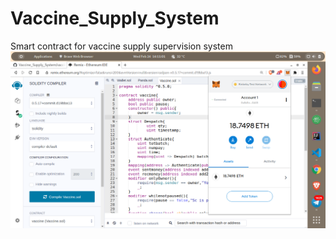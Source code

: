 # Vaccine_Supply_System
Smart contract for vaccine supply supervision system
<img src="smartcontract_images/Metamask_account.png">
